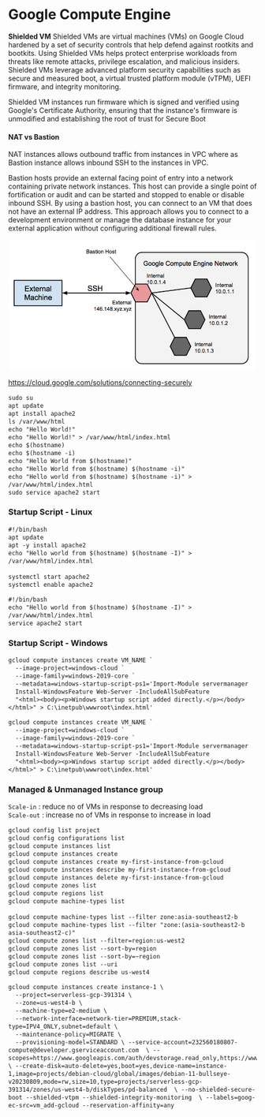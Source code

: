 # Google Compute Engine

<b> Shielded VM</b>
Shielded VMs are virtual machines (VMs) on Google Cloud hardened by a set of security controls that help defend against rootkits and bootkits. Using Shielded VMs helps protect enterprise workloads from threats like remote attacks, privilege escalation, and malicious insiders. Shielded VMs leverage advanced platform security capabilities such as secure and measured boot, a virtual trusted platform module (vTPM), UEFI firmware, and integrity monitoring.

Shielded VM instances run firmware which is signed and verified using Google's Certificate Authority, ensuring that the instance's firmware is unmodified and establishing the root of trust for Secure Boot


#### NAT vs Bastion
 NAT instances allows outbound traffic from instances in VPC where as Bastion instance allows inbound SSH to the instances in VPC.


Bastion hosts provide an external facing point of entry into a network containing private network instances. This host can provide a single point of fortification or audit and can be started and stopped to enable or disable inbound SSH. By using a bastion host, you can connect to an VM that does not have an external IP address. This approach allows you to connect to a development environment or manage the database instance for your external application without configuring additional firewall rules.

![bastion host](bastion.png)

https://cloud.google.com/solutions/connecting-securely
```
sudo su
apt update 
apt install apache2
ls /var/www/html
echo "Hello World!"
echo "Hello World!" > /var/www/html/index.html
echo $(hostname)
echo $(hostname -i)
echo "Hello World from $(hostname)"
echo "Hello World from $(hostname) $(hostname -i)"
echo "Hello world from $(hostname) $(hostname -i)" > /var/www/html/index.html
sudo service apache2 start
```

### Startup Script - Linux
```
#!/bin/bash
apt update 
apt -y install apache2
echo "Hello world from $(hostname) $(hostname -I)" > /var/www/html/index.html

systemctl start apache2
systemctl enable apache2
```

```
#!/bin/bash
echo "Hello world from $(hostname) $(hostname -I)" > /var/www/html/index.html
service apache2 start
```

### Startup Script - Windows
```
gcloud compute instances create VM_NAME `
  --image-project=windows-cloud `
  --image-family=windows-2019-core `
  --metadata=windows-startup-script-ps1='Import-Module servermanager
  Install-WindowsFeature Web-Server -IncludeAllSubFeature
  "<html><body><p>Windows startup script added directly.</p></body></html>" > C:\inetpub\wwwroot\index.html'
```

```
gcloud compute instances create VM_NAME `
  --image-project=windows-cloud `
  --image-family=windows-2019-core `
  --metadata=windows-startup-script-ps1='Import-Module servermanager
  Install-WindowsFeature Web-Server -IncludeAllSubFeature
  "<html><body><p>Windows startup script added directly.</p></body></html>" > C:\inetpub\wwwroot\index.html'
```
### Managed & Unmanaged Instance group

`Scale-in` : reduce no of VMs in response to decreasing load  
`Scale-out` : increase no of VMs in response to increase in load





```
gcloud config list project
gcloud config configurations list
gcloud compute instances list
gcloud compute instances create
gcloud compute instances create my-first-instance-from-gcloud
gcloud compute instances describe my-first-instance-from-gcloud
gcloud compute instances delete my-first-instance-from-gcloud
gcloud compute zones list
gcloud compute regions list
gcloud compute machine-types list

gcloud compute machine-types list --filter zone:asia-southeast2-b
gcloud compute machine-types list --filter "zone:(asia-southeast2-b asia-southeast2-c)"
gcloud compute zones list --filter=region:us-west2
gcloud compute zones list --sort-by=region
gcloud compute zones list --sort-by=~region
gcloud compute zones list --uri
gcloud compute regions describe us-west4
```

```
gcloud compute instances create instance-1 \
  --project=serverless-gcp-391314 \
  --zone=us-west4-b \
  --machine-type=e2-medium \
  --network-interface=network-tier=PREMIUM,stack-type=IPV4_ONLY,subnet=default \
  --maintenance-policy=MIGRATE \
  --provisioning-model=STANDARD \ --service-account=232560180807-compute@developer.gserviceaccount.com  \ --scopes=https://www.googleapis.com/auth/devstorage.read_only,https://www.googleapis.com/auth/logging.write,https://www.googleapis.com/auth/monitoring.write,https://www.googleapis.com/auth/servicecontrol,https://www.googleapis.com/auth/service.management.readonly,https://www.googleapis.com/auth/trace.append \ --create-disk=auto-delete=yes,boot=yes,device-name=instance-1,image=projects/debian-cloud/global/images/debian-11-bullseye-v20230809,mode=rw,size=10,type=projects/serverless-gcp-391314/zones/us-west4-b/diskTypes/pd-balanced  \ --no-shielded-secure-boot --shielded-vtpm --shielded-integrity-monitoring  \ --labels=goog-ec-src=vm_add-gcloud --reservation-affinity=any
```